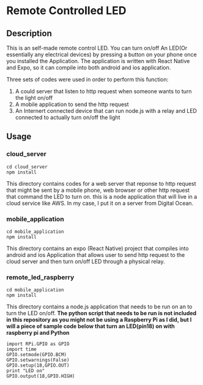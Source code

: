 # Remote Controlled LED

## Description
This is an self-made remote control LED. You can turn on/off An LED(Or essentially any electrical devices)
by pressing a button on your phone once you installed the Application. The application is written with React
Native and Expo, so it can compile into both android and ios application.

Three sets of codes were used in order to perform this function:
1. A could server that listen to http request when someone wants to turn the light on/off
2. A mobile application to send the http request
3. An Internert connected device that can run node.js with a relay and LED connected to actually turn on/off the light

## Usage

### cloud_server
```
cd cloud_server
npm install
```
This directory contains codes for a web server that reponse to http request that might be sent by a mobile phone,
web browser or other http request that command the LED to turn on. this is a node application that will live in a
cloud service like AWS. In my case, I put it on a server from Digital Ocean.

###  mobile_application
```
cd mobile_application
npm install
```
This directory contains an expo (React Native) project that compiles into android and ios Application that allows user
to send http request to the cloud server and then turn on/off LED through a physical relay.

### remote_led_raspberry
```
cd mobile_application
npm install
```
This directory contains a node.js application that needs to be run on an  to turn the LED on/off.
**The python script that needs to be run is not included in this repository as you might not be using a Raspberry Pi as I did, but I will a piece of sample code below that turn an LED(pin18) on with raspberry pi and Python**

```
import RPi.GPIO as GPIO
import time
GPIO.setmode(GPIO.BCM)
GPIO.setwarnings(False)
GPIO.setup(18,GPIO.OUT)
print "LED on"
GPIO.output(18,GPIO.HIGH)
```


